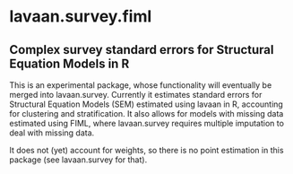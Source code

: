 # lavaan.survey.fiml
## Complex survey standard errors for Structural Equation Models in R

This is an experimental package, whose functionality will eventually be merged into lavaan.survey. 
Currently it estimates standard errors for Structural Equation Models (SEM) estimated using lavaan in R, 
accounting for clustering and stratification. It also allows for models with missing data estimated using FIML, 
where lavaan.survey requires multiple imputation to deal with missing data.

It does not (yet) account for weights, so there is no point estimation in this package (see lavaan.survey for that). 
